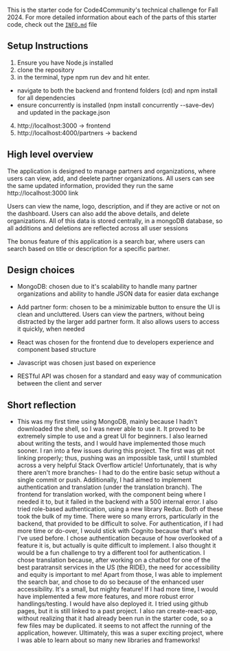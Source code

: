 This is the starter code for Code4Community's technical challenge for Fall 2024. 
For more detailed information about each of the parts of this starter code, check out the [`INFO.md`](INFO.md) file

## Setup Instructions
1. Ensure you have Node.js installed
2. clone the repository
3. in the terminal, type npm run dev and hit enter.
- navigate to both the backend and frontend folders (cd) and npm install for all dependencies
- ensure concurrently is installed (npm  install concurrently --save-dev) and updated in the package.json
4. http://localhost:3000 -> frontend
5. http://localhost:4000/partners -> backend


## High level overview
The application is designed to manage partners and organizations, where users can view, add, and deelete partner organizations. All users can see the same updated information, provided they run the same http://localhost:3000 link

Users can view the name, logo, description, and if they are active or not on the dashboard. Users can also add the above details, and delete organizations. All of this data is stored centrally, in a mongoDB database, so all additions and deletions are reflected across all user sessions

The bonus feature of this application is a search bar, where users can search based on title or description for a specific partner.

## Design choices

- MongoDB: chosen due to it's scalability to handle many partner organizations and ability to handle JSON data for easier data exchange

- Add partner form: chosen to be a minimizable button to ensure the UI is clean and uncluttered. Users can view the partners, without being distracted by the larger add partner form. It also allows users to access it quickly, when needed

- React was chosen for the frontend due to developers experience and component based structure

- Javascript was chosen just based on experience

- RESTful API was chosen for a standard and easy way of communication between the client and server

## Short reflection
- This was my first time using MongoDB, mainly because I hadn't downloaded the shell, so I was never able to use it. It proved to be extremely simple to use and a great UI for beginners. I also learned about writing the tests, and I would have implemented those much sooner.  I ran into a few issues during this project. The first was git not linking properly; thus, pushing was an impossible task, until I stumbled across a very helpful Stack Overflow article! Unfortunately, that is why there aren't more branches- I had to do the entire basic setup without a single commit or push. Additionally, I had aimed to implement authentication and translation (under the translation branch). The frontend for translation worked, with the component being where I needed it to, but it failed in the backend with a 500 internal error. I also tried role-based authentication, using a new library Redux. Both of these took the bulk of my time. There were so many errors, particularly in the backend, that provided to be difficult to solve. For authentication, if I had more time or do-over, I would stick with Cognito because that's what I've used before. I chose authentication because of how overlooked of a feature it is, but actually is quite difficult to implement. I also thought it would be a fun challenge to try a different tool for authentication. I chose translation because, after working on a chatbot for one of the best paratransit services in the US (the RIDE), the need for accessibility and equity is important to me! Apart from those, I was able to implement the search bar, and chose to do so because of the enhanced user accessibility. It's a small, but mighty feature! If I had more time, I would have implemented a few more features, and more robust error handlings/testing. I would have also deployed it. I tried using github pages, but it is still linked to a past project. I also ran create-react-app, without realizing that it had already been run in the starter code, so a few files may be duplicated. it seems to not affect the running of the application, however. Ultimately, this was a super exciting project, where I was able to learn about so many new libraries and frameworks!
